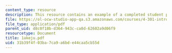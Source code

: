 ```yaml
---
content_type: resource
description: This resource contains an example of a completed student project.
file: https://ol-ocw-studio-app-qa.s3.amazonaws.com/courses/4-301-introduction-to-the-visual-arts-spring-2007/31b39f4f03ba7ca9a6bde44caa5cb55d_1akeju.pdf
file_type: application/pdf
parent_uid: d8c0f18b-d364-943c-ca0d-62602a9d06f9
resourcetype: Document
title: 1akeju.pdf
uid: 31b39f4f-03ba-7ca9-a6bd-e44caa5cb55d
---
```

